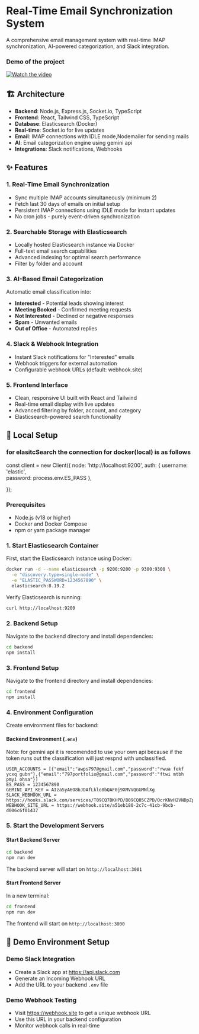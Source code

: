# Real-Time Email Synchronization System

A comprehensive email management system with real-time IMAP synchronization, AI-powered categorization, and Slack integration.
### Demo of the project 
[![Watch the video](https://img.youtube.com/vi/mo5XjXIbD04/maxresdefault.jpg)](https://www.youtube.com/watch?v=mo5XjXIbD04)


## 🏗️ Architecture

- **Backend**: Node.js, Express.js, Socket.io, TypeScript
- **Frontend**: React, Tailwind CSS, TypeScript
- **Database**: Elasticsearch (Docker)
- **Real-time**: Socket.io for live updates
- **Email**: IMAP connections with IDLE mode,Nodemailer for sending mails
- **AI**: Email categorization engine using gemini api
- **Integrations**: Slack notifications, Webhooks

## ✨ Features

### 1. Real-Time Email Synchronization
- Sync multiple IMAP accounts simultaneously (minimum 2)
- Fetch last 30 days of emails on initial setup
- Persistent IMAP connections using IDLE mode for instant updates
- No cron jobs - purely event-driven synchronization

### 2. Searchable Storage with Elasticsearch
- Locally hosted Elasticsearch instance via Docker
- Full-text email search capabilities
- Advanced indexing for optimal search performance
- Filter by folder and account

### 3. AI-Based Email Categorization
Automatic email classification into:
- **Interested** - Potential leads showing interest
- **Meeting Booked** - Confirmed meeting requests
- **Not Interested** - Declined or negative responses  
- **Spam** - Unwanted emails
- **Out of Office** - Automated replies

### 4. Slack & Webhook Integration
- Instant Slack notifications for "Interested" emails
- Webhook triggers for external automation
- Configurable webhook URLs (default: webhook.site)

### 5. Frontend Interface
- Clean, responsive UI built with React and Tailwind
- Real-time email display with live updates
- Advanced filtering by folder, account, and category
- Elasticsearch-powered search functionality

## 🚀 Local Setup
### for elasitcSearch the connection for docker(local) is as follows

const client = new Client({
  node: 'http://localhost:9200',
  auth: {
    username: 'elastic',         
    password: process.env.ES_PASS
  },
  
});


### Prerequisites
- Node.js (v18 or higher)
- Docker and Docker Compose
- npm or yarn package manager

### 1. Start Elasticsearch Container

First, start the Elasticsearch instance using Docker:

```bash
docker run -d --name elasticsearch -p 9200:9200 -p 9300:9300 \
  -e "discovery.type=single-node" \
  -e "ELASTIC_PASSWORD=1234567890" \
  elasticsearch:8.19.2
```

Verify Elasticsearch is running:
```bash
curl http://localhost:9200
```

### 2. Backend Setup

Navigate to the backend directory and install dependencies:

```bash
cd backend
npm install
```

### 3. Frontend Setup

Navigate to the frontend directory and install dependencies:

```bash
cd frontend
npm install
```

### 4. Environment Configuration

Create environment files for backend:

#### Backend Environment (`.env`)
Note: for gemini api it is recomended to use your own api because if the token runs out the classification will just respnd with unclassified.
```env
USER_ACCOUNTS = [{"email":"awps797@gmail.com","password":"rwua fekf ycxq gubn"},{"email":"797portfolio@gmail.com","password":"ftwi mtbh pmyi ohsa"}]
ES_PASS = 1234567890
GEMINI_API_KEY = AIzaSyA6O8bJDAfLklo8bQAF0j9XMVVQGGMNlXg
SLACK_WEBHOOK_URL = https://hooks.slack.com/services/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
WEBHOOK_SITE_URL = https://webhook.site/a51eb180-2c7c-41cb-9bcb-d006c6f01437
```


### 5. Start the Development Servers

#### Start Backend Server
```bash
cd backend
npm run dev
```

The backend server will start on `http://localhost:3001`

#### Start Frontend Server
In a new terminal:
```bash
cd frontend
npm run dev
```

The frontend will start on `http://localhost:3000`

## 🔧 Demo Environment Setup

### Demo Slack Integration
- Create a Slack app at https://api.slack.com
- Generate an Incoming Webhook URL
- Add the URL to your backend `.env` file

### Demo Webhook Testing
- Visit https://webhook.site to get a unique webhook URL
- Use this URL in your backend configuration
- Monitor webhook calls in real-time

